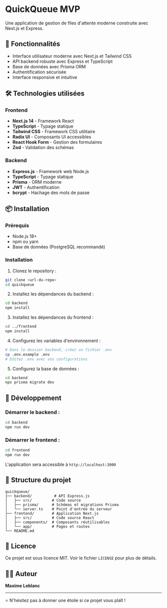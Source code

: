 # QuickQueue MVP

Une application de gestion de files d'attente moderne construite avec Next.js et Express.

## 🚀 Fonctionnalités

- Interface utilisateur moderne avec Next.js et Tailwind CSS
- API backend robuste avec Express et TypeScript
- Base de données avec Prisma ORM
- Authentification sécurisée
- Interface responsive et intuitive

## 🛠️ Technologies utilisées

### Frontend
- **Next.js 14** - Framework React
- **TypeScript** - Typage statique
- **Tailwind CSS** - Framework CSS utilitaire
- **Radix UI** - Composants UI accessibles
- **React Hook Form** - Gestion des formulaires
- **Zod** - Validation des schémas

### Backend
- **Express.js** - Framework web Node.js
- **TypeScript** - Typage statique
- **Prisma** - ORM moderne
- **JWT** - Authentification
- **bcrypt** - Hachage des mots de passe

## 📦 Installation

### Prérequis
- Node.js 18+ 
- npm ou yarn
- Base de données (PostgreSQL recommandé)

### Installation

1. Clonez le repository :
```bash
git clone <url-du-repo>
cd quickqueue
```

2. Installez les dépendances du backend :
```bash
cd backend
npm install
```

3. Installez les dépendances du frontend :
```bash
cd ../frontend
npm install
```

4. Configurez les variables d'environnement :
```bash
# Dans le dossier backend, créez un fichier .env
cp .env.example .env
# Editez .env avec vos configurations
```

5. Configurez la base de données :
```bash
cd backend
npx prisma migrate dev
```

## 🔧 Développement

### Démarrer le backend :
```bash
cd backend
npm run dev
```

### Démarrer le frontend :
```bash
cd frontend
npm run dev
```

L'application sera accessible à `http://localhost:3000`

## 📁 Structure du projet

```
quickqueue/
├── backend/          # API Express.js
│   ├── src/         # Code source
│   ├── prisma/      # Schémas et migrations Prisma
│   └── server.ts    # Point d'entrée du serveur
├── frontend/        # Application Next.js
│   ├── src/         # Code source React
│   ├── components/  # Composants réutilisables
│   └── app/         # Pages et routes
└── README.md
```

## 📄 Licence

Ce projet est sous licence MIT. Voir le fichier `LICENSE` pour plus de détails.

## 👨‍💻 Auteur

**Maxime Leblanc**

---

⭐ N'hésitez pas à donner une étoile si ce projet vous plaît !
